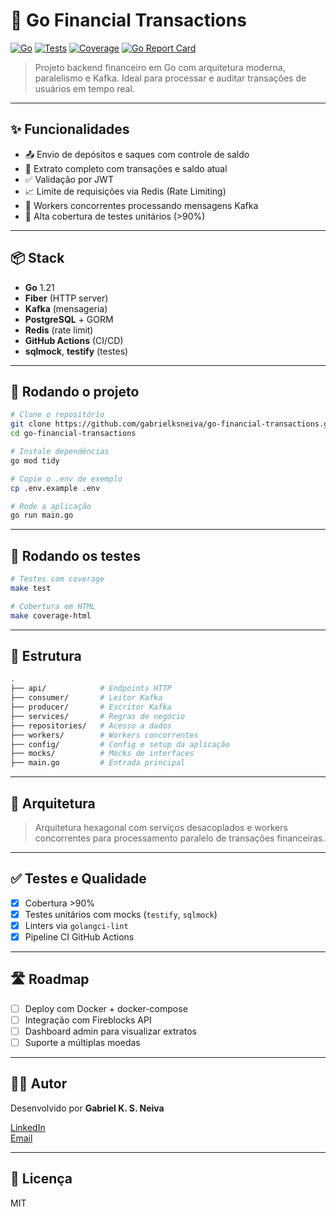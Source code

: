 
# 💸 Go Financial Transactions

[![Go](https://img.shields.io/badge/Go-1.21-blue)](https://golang.org/)
[![Tests](https://github.com/gabrielksneiva/go-financial-transactions/actions/workflows/go-ci.yml/badge.svg)](https://github.com/gabrielksneiva/go-financial-transactions/actions)
[![Coverage](https://img.shields.io/badge/Coverage-90%25-brightgreen)](https://github.com/gabrielksneiva/go-financial-transactions)
[![Go Report Card](https://goreportcard.com/badge/github.com/gabrielksneiva/go-financial-transactions)](https://goreportcard.com/report/github.com/gabrielksneiva/go-financial-transactions)

> Projeto backend financeiro em Go com arquitetura moderna, paralelismo e Kafka. Ideal para processar e auditar transações de usuários em tempo real.

---

## ✨ Funcionalidades

- 📤 Envio de depósitos e saques com controle de saldo
- 🧾 Extrato completo com transações e saldo atual
- ✅ Validação por JWT
- 📈 Limite de requisições via Redis (Rate Limiting)
- 🧵 Workers concorrentes processando mensagens Kafka
- 🧪 Alta cobertura de testes unitários (>90%)

---

## 📦 Stack

- **Go** 1.21
- **Fiber** (HTTP server)
- **Kafka** (mensageria)
- **PostgreSQL** + GORM
- **Redis** (rate limit)
- **GitHub Actions** (CI/CD)
- **sqlmock**, **testify** (testes)

---

## 🚀 Rodando o projeto

```bash
# Clone o repositório
git clone https://github.com/gabrielksneiva/go-financial-transactions.git
cd go-financial-transactions

# Instale dependências
go mod tidy

# Copie o .env de exemplo
cp .env.example .env

# Rode a aplicação
go run main.go
```

---

## 🧪 Rodando os testes

```bash
# Testes com coverage
make test

# Cobertura em HTML
make coverage-html
```

---

## 📂 Estrutura

```bash
.
├── api/            # Endpoints HTTP
├── consumer/       # Leitor Kafka
├── producer/       # Escritor Kafka
├── services/       # Regras de negócio
├── repositories/   # Acesso a dados
├── workers/        # Workers concorrentes
├── config/         # Config e setup da aplicação
├── mocks/          # Mocks de interfaces
├── main.go         # Entrada principal
```

---

## 🧠 Arquitetura

> Arquitetura hexagonal com serviços desacoplados e workers concorrentes para processamento paralelo de transações financeiras.

---

## ✅ Testes e Qualidade

- [x] Cobertura >90%
- [x] Testes unitários com mocks (`testify`, `sqlmock`)
- [x] Linters via `golangci-lint`
- [x] Pipeline CI GitHub Actions

---

## 🛣️ Roadmap

- [ ] Deploy com Docker + docker-compose
- [ ] Integração com Fireblocks API
- [ ] Dashboard admin para visualizar extratos
- [ ] Suporte a múltiplas moedas

---

## 👨‍💻 Autor

Desenvolvido por **Gabriel K. S. Neiva**

[LinkedIn](https://www.linkedin.com/in/gabrielneiva/)  
[Email](mailto:gabrielksneivagi@gmail.com)

---

## 📄 Licença

MIT

